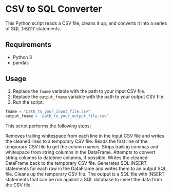 # CSV to SQL Converter

This Python script reads a CSV file, cleans it up, and converts it into a series of SQL `INSERT` statements.

## Requirements

- Python 3
- pandas

## Usage

1. Replace the `fname` variable with the path to your input CSV file.
2. Replace the `output_fname` variable with the path to your output CSV file.
3. Run the script.

```python
fname = "path_to_your_input_file.csv"
output_fname = 'path_to_your_output_file.csv'
```

This script performs the following steps:

Removes trailing whitespace from each line in the input CSV file and writes the cleaned lines to a temporary CSV file.
Reads the first line of the temporary CSV file to get the column names.
Strips trailing commas and whitespace from string columns in the DataFrame.
Attempts to convert string columns to datetime columns, if possible.
Writes the cleaned DataFrame back to the temporary CSV file.
Generates SQL INSERT statements for each row in the DataFrame and writes them to an output SQL file.
Cleans up the temporary CSV file.
The output is a SQL file with INSERT statements that can be run against a SQL database to insert the data from the CSV file.
